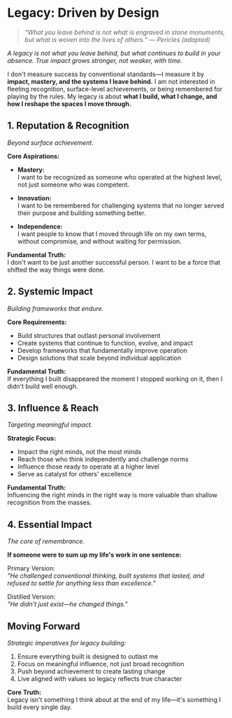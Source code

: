 # Legacy: Driven by Design

> *“What you leave behind is not what is engraved in stone monuments, but what is woven into the lives of others.” — Pericles (adapted)*

*A legacy is not what you leave behind, but what continues to build in your absence. True impact grows stronger, not weaker, with time.*

I don't measure success by conventional standards—I measure it by **impact, mastery, and the systems I leave behind.** I am not interested in fleeting recognition, surface-level achievements, or being remembered for playing by the rules. My legacy is about **what I build, what I change, and how I reshape the spaces I move through.**

## 1. Reputation & Recognition

*Beyond surface achievement.*

**Core Aspirations:**

- **Mastery:**  
  I want to be recognized as someone who operated at the highest level, not just someone who was competent.

- **Innovation:**  
  I want to be remembered for challenging systems that no longer served their purpose and building something better.

- **Independence:**  
  I want people to know that I moved through life on my own terms, without compromise, and without waiting for permission.

**Fundamental Truth:**  
I don't want to be just another successful person. I want to be a force that shifted the way things were done.

## 2. Systemic Impact

*Building frameworks that endure.*

**Core Requirements:**
- Build structures that outlast personal involvement
- Create systems that continue to function, evolve, and impact
- Develop frameworks that fundamentally improve operation
- Design solutions that scale beyond individual application

**Fundamental Truth:**  
If everything I built disappeared the moment I stopped working on it, then I didn't build well enough.

## 3. Influence & Reach

*Targeting meaningful impact.*

**Strategic Focus:**
- Impact the right minds, not the most minds
- Reach those who think independently and challenge norms
- Influence those ready to operate at a higher level
- Serve as catalyst for others' excellence

**Fundamental Truth:**  
Influencing the right minds in the right way is more valuable than shallow recognition from the masses.

## 4. Essential Impact

*The core of remembrance.*

**If someone were to sum up my life's work in one sentence:**

Primary Version:  
*"He challenged conventional thinking, built systems that lasted, and refused to settle for anything less than excellence."*

Distilled Version:  
*"He didn't just exist—he changed things."*

## Moving Forward

*Strategic imperatives for legacy building:*

1. Ensure everything built is designed to outlast me
2. Focus on meaningful influence, not just broad recognition
3. Push beyond achievement to create lasting change
4. Live aligned with values so legacy reflects true character

**Core Truth:**  
Legacy isn't something I think about at the end of my life—it's something I build every single day.